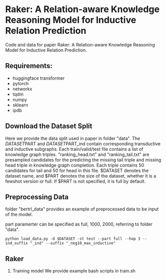 # Raker: A Relation-aware Knowledge Reasoning Model for Inductive Relation Prediction
Code and data for  paper Raker: A Relation-aware Knowledge Reasoning Model for Inductive Relation Prediction.

## Requirements:
- huggingface transformer
- pytorch
- networkx
- tqdm
- numpy
- sklearn
- ipdb

## Download the Dataset Split
Here we provide the data split used in paper in folder "data". The $DATASET$PART and $DATASET$PART_ind contain corresponding transductive and inductive subgraphs. 
Each train/valid/test file contains a list of knowledge graph triples. "ranking_head.txt" and "ranking_tail.txt" are presampled candidates 
for the predicting the missing tail triple and missing head triple in knowledge graph completion. Each triple contains 50 candidates for tail and 50 for head in this file.
$DATASET denotes the dataset name, and $PART denotes the size of the dataset, whether it is a fewshot version or full. If $PART is not specified, it is full by default.


## Preprocessing Data
folder "bertrl_data" provides an example of preprocessed data to be input of the model. 
<!-- They are actual tsv data examples. Here we show the example preprocessing scripts. $DATASET denotes the name of the dataset in folder "data", e.g. fb237. -->
part paramerter can be specified as full, 1000, 2000, referring to folder "data".

```
python load_data.py -d $DATASET -st test --part full --hop 3 --ind_suffix "_ind" --suffix "_neg10_max_inductive"
```

## Raker
1. Training model
We provide example bash scripts in train.sh

